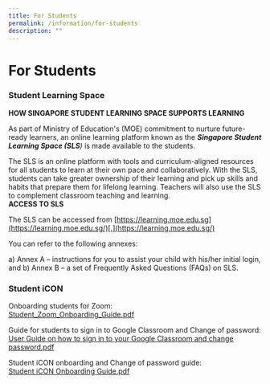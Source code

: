 ```yaml
---
title: For Students
permalink: /information/for-students
description: ""
---
```

# **For Students**

### Student Learning Space

**HOW SINGAPORE STUDENT LEARNING SPACE SUPPORTS LEARNING**  

  

As part of Ministry of Education's (MOE) commitment to nurture future-ready learners, an online learning platform known as the _**Singapore Student Learning Space (SLS**)_ is made available to the students.  
  
The SLS is an online platform with tools and curriculum-aligned resources for all students to learn at their own pace and collaboratively. With the SLS, students can take greater ownership of their learning and pick up skills and habits that prepare them for lifelong learning. Teachers will also use the SLS to complement classroom teaching and learning.  
**ACCESS TO SLS**

The SLS can be accessed from [https://learning.moe.edu.sg](https://learning.moe.edu.sg/)[.](https://learning.moe.edu.sg/)

You can refer to the following annexes: 

a) Annex A – instructions for you to assist your child with his/her initial login, and
b) Annex B – a set of Frequently Asked Questions (FAQs) on SLS.

### Student iCON

Onboarding students for Zoom:   
[Student\_Zoom\_Onboarding\_Guide.pdf](https://northshorepri.moe.edu.sg/qql/slot/u236/Information/For%20Students/Student_Zoom_Onboarding_Guide.pdf)  
  
Guide for students to sign in to Google Classroom and Change of password:  
[User Guide on how to sign in to your Google Classroom and change password.pdf](https://northshorepri.moe.edu.sg/qql/slot/u236/Information/For%20Students/User%20Guide%20on%20how%20to%20sign%20in%20to%20your%20Google%20Classroom%20and%20change%20password.pdf)  
  
Student iCON onboarding and Change of password guide:  
[Student iCON Onboarding Guide.pdf](https://northshorepri.moe.edu.sg/qql/slot/u236/Information/For%20Students/Student%20iCON%20Onboarding%20Guide.pdf)